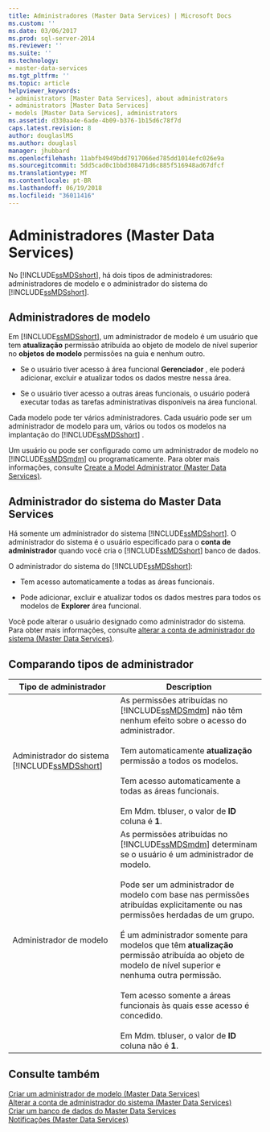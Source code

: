 ```yaml
---
title: Administradores (Master Data Services) | Microsoft Docs
ms.custom: ''
ms.date: 03/06/2017
ms.prod: sql-server-2014
ms.reviewer: ''
ms.suite: ''
ms.technology:
- master-data-services
ms.tgt_pltfrm: ''
ms.topic: article
helpviewer_keywords:
- administrators [Master Data Services], about administrators
- administrators [Master Data Services]
- models [Master Data Services], administrators
ms.assetid: d330aa4e-6ade-4b09-b376-1b15d6c78f7d
caps.latest.revision: 8
author: douglaslMS
ms.author: douglasl
manager: jhubbard
ms.openlocfilehash: 11abfb4949bdd7917066ed785dd1014efc026e9a
ms.sourcegitcommit: 5dd5cad0c1bbd308471d6c885f516948ad67dfcf
ms.translationtype: MT
ms.contentlocale: pt-BR
ms.lasthandoff: 06/19/2018
ms.locfileid: "36011416"
---
```

# <a name="administrators-master-data-services"></a>Administradores (Master Data Services)
  No [!INCLUDE[ssMDSshort](../includes/ssmdsshort-md.md)], há dois tipos de administradores: administradores de modelo e o administrador do sistema do [!INCLUDE[ssMDSshort](../includes/ssmdsshort-md.md)].  
  
## <a name="model-administrators"></a>Administradores de modelo  
 Em [!INCLUDE[ssMDSshort](../includes/ssmdsshort-md.md)], um administrador de modelo é um usuário que tem **atualização** permissão atribuída ao objeto de modelo de nível superior no **objetos de modelo** permissões na guia e nenhum outro.  
  
-   Se o usuário tiver acesso à área funcional **Gerenciador** , ele poderá adicionar, excluir e atualizar todos os dados mestre nessa área.  
  
-   Se o usuário tiver acesso a outras áreas funcionais, o usuário poderá executar todas as tarefas administrativas disponíveis na área funcional.  
  
 Cada modelo pode ter vários administradores. Cada usuário pode ser um administrador de modelo para um, vários ou todos os modelos na implantação do [!INCLUDE[ssMDSshort](../includes/ssmdsshort-md.md)] .  
  
 Um usuário ou pode ser configurado como um administrador de modelo no [!INCLUDE[ssMDSmdm](../includes/ssmdsmdm-md.md)] ou programaticamente. Para obter mais informações, consulte [Create a Model Administrator &#40;Master Data Services&#41;](create-a-model-administrator-master-data-services.md).  
  
## <a name="master-data-services-system-administrator"></a>Administrador do sistema do Master Data Services  
 Há somente um administrador do sistema [!INCLUDE[ssMDSshort](../includes/ssmdsshort-md.md)]. O administrador do sistema é o usuário especificado para o **conta de administrador** quando você cria o [!INCLUDE[ssMDSshort](../includes/ssmdsshort-md.md)] banco de dados.  
  
 O administrador do sistema do [!INCLUDE[ssMDSshort](../includes/ssmdsshort-md.md)]:  
  
-   Tem acesso automaticamente a todas as áreas funcionais.  
  
-   Pode adicionar, excluir e atualizar todos os dados mestres para todos os modelos de **Explorer** área funcional.  
  
 Você pode alterar o usuário designado como administrador do sistema. Para obter mais informações, consulte [alterar a conta de administrador do sistema &#40;Master Data Services&#41;](../../2014/master-data-services/change-the-system-administrator-account-master-data-services.md).  
  
## <a name="comparing-administrator-types"></a>Comparando tipos de administrador  
  
|Tipo de administrador|Description|  
|------------------------|-----------------|  
|Administrador do sistema [!INCLUDE[ssMDSshort](../includes/ssmdsshort-md.md)]|As permissões atribuídas no [!INCLUDE[ssMDSmdm](../includes/ssmdsmdm-md.md)] não têm nenhum efeito sobre o acesso do administrador.<br /><br /> Tem automaticamente **atualização** permissão a todos os modelos.<br /><br /> Tem acesso automaticamente a todas as áreas funcionais.<br /><br /> Em Mdm. tbluser, o valor de **ID** coluna é **1**.|  
|Administrador de modelo|As permissões atribuídas no [!INCLUDE[ssMDSmdm](../includes/ssmdsmdm-md.md)] determinam se o usuário é um administrador de modelo.<br /><br /> Pode ser um administrador de modelo com base nas permissões atribuídas explicitamente ou nas permissões herdadas de um grupo.<br /><br /> É um administrador somente para modelos que têm **atualização** permissão atribuída ao objeto de modelo de nível superior e nenhuma outra permissão.<br /><br /> Tem acesso somente a áreas funcionais às quais esse acesso é concedido.<br /><br /> Em Mdm. tbluser, o valor de **ID** coluna não é **1**.|  
  
## <a name="see-also"></a>Consulte também  
 [Criar um administrador de modelo &#40;Master Data Services&#41;](create-a-model-administrator-master-data-services.md)   
 [Alterar a conta de administrador do sistema &#40;Master Data Services&#41;](../../2014/master-data-services/change-the-system-administrator-account-master-data-services.md)   
 [Criar um banco de dados do Master Data Services](install-windows/create-a-master-data-services-database.md)   
 [Notificações &#40;Master Data Services&#41;](../../2014/master-data-services/notifications-master-data-services.md)  
  
  